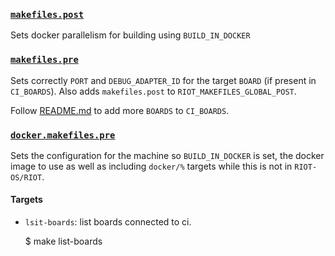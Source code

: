 
### [`makefiles.post`](makefiles.post)

Sets docker parallelism for building using `BUILD_IN_DOCKER`

### [`makefiles.pre`](makefiles.pre)

Sets correctly `PORT` and `DEBUG_ADAPTER_ID` for the target `BOARD`
(if present in `CI_BOARDS`). Also adds `makefiles.post` to `RIOT_MAKEFILES_GLOBAL_POST`.

Follow [README.md](../../README.md) to add more `BOARDS` to `CI_BOARDS`.

### [`docker.makefiles.pre`](docker.makefiles.pre)

Sets the configuration for the machine so `BUILD_IN_DOCKER` is set, the
docker image to use as well as including `docker/%` targets while this is
not in `RIOT-OS/RIOT`.

#### Targets

- `lsit-boards`: list boards connected to ci.

    $ make list-boards